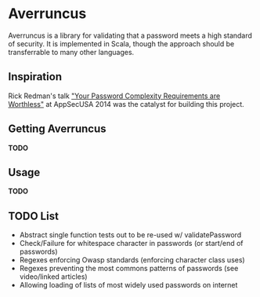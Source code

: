 Averruncus
==========

Averruncus is a library for validating that a password meets a high standard of security.  It is implemented in Scala, though the approach should be transferrable to many other languages.

Inspiration
-----------

Rick Redman's talk ["Your Password Complexity Requirements are Worthless"](https://www.youtube.com/watch?v=zUM7i8fsf0g) at AppSecUSA 2014 was the catalyst for building this project. 

Getting Averruncus
------------------
**TODO**

Usage
-----

**TODO**


TODO List
-------

- Abstract single function tests out to be re-used w/ validatePassword
- Check/Failure for whitespace character in passwords (or start/end of passwords)
- Regexes enforcing Owasp standards (enforcing character class uses)
- Regexes preventing the most commons patterns of passwords (see video/linked articles)
- Allowing loading of lists of most widely used passwords on internet
